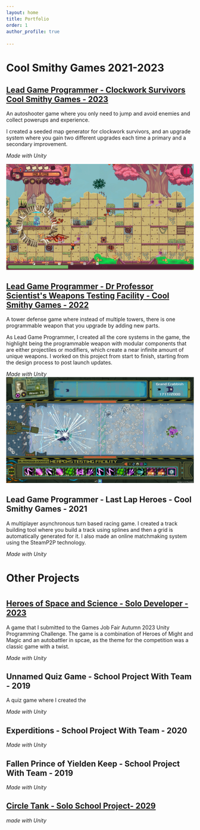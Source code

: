 ```yaml
---
layout: home
title: Portfolio
order: 1
author_profile: true

---
```

<h1> Cool Smithy Games 2021-2023</h1>


<h2 id="clockwork-survivors"> <a href="https://store.steampowered.com/app/2062390/Clockwork_Survivors">Lead Game Programmer - Clockwork Survivors Cool Smithy Games - 2023</a></h2>
An autoshooter game where you only need to jump and avoid enemies and collect powerups and experience.

I created a seeded map generator for clockwork survivors, and an upgrade system where you gain two different upgrades each time a primary and a secondary improvement.


*Made with Unity*

<img title="Screenshot" alt="Alt text" src="/assets/images/ClockworkScreenshot.jpg">

<h2 id="dps"> <a href="https://store.steampowered.com/app/1894320/Dr_Professor_Scientists_Weapons_Testing_Facility/">Lead Game Programmer - Dr Professor Scientist's Weapons Testing Facility - Cool Smithy Games - 2022</a></h2>

A tower defense game where instead of multiple towers, there is one programmable weapon that you upgrade by adding new parts. 

As Lead Game Programmer, I created all the core systems in the game, the highlight being the programmable weapon with modular components that are either projectiles or modifiers, which create a near infinite amount of unique weapons. I worked on this project from start to finish, starting from the design process to post launch updates. 


*Made with Unity*
<img title="Screenshot" alt="Alt text" src="/assets/images/DPSScreenshot.jpg">

<h2 id="llh"> Lead Game Programmer - Last Lap Heroes - Cool Smithy Games - 2021</h2>

A multiplayer asynchronous turn based racing game. I created a track building tool where you build a track using splines and then a grid is automatically generated for it. 
I also made an online matchmaking system using the SteamP2P technology.


*Made with Unity*

<h1> Other Projects <h1>
<h2 id="hoss"> <a href="https://paoran.itch.io/homminspace"> Heroes of Space and Science - Solo Developer - 2023</a></h2>

A game that I submitted to the Games Job Fair Autumn 2023 Unity Programming Challenge. The game is a combination of Heroes of Might and Magic and an autobattler in spcae, as the theme for the competition was a classic game with a twist.


*Made with Unity*

<h2 id="quiz"> Unnamed Quiz Game - School Project With Team - 2019</h2>
A quiz game where I created the 


*Made with Unity*
<h2 id="quiz"> 
Experditions - School Project With Team - 2020</h2>


*Made with Unity*
<h2 id="quiz"> Fallen Prince of Yielden Keep - School Project With Team - 2019</h2>


*Made with Unity*
<h2 id="quiz"> <a href="https://paoran.itch.io/circle-tank-rise-of-the-squares">Circle Tank - Solo School Project- 2029
</a></h2>

*made with Unity*